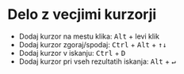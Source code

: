 # Delo z vecjimi kurzorji

* Dodaj kurzor na mestu klika:  <kbd>Alt</kbd> + levi klik
* Dodaj kurzor zgoraj/spodaj:  <kbd>Ctrl</kbd> + <kbd>Alt</kbd> + <kbd>↑↓</kbd>
* Dodaj kurzor v iskanju:  <kbd>Ctrl</kbd> + <kbd>D</kbd>
* Dodaj kurzor pri vseh rezultatih iskanja:  <kbd>Alt</kbd> + <kbd>↵</kbd>
